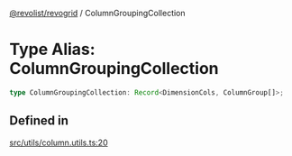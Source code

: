 [@revolist/revogrid](README.md) / ColumnGroupingCollection

# Type Alias: ColumnGroupingCollection

```ts
type ColumnGroupingCollection: Record<DimensionCols, ColumnGroup[]>;
```

## Defined in

[src/utils/column.utils.ts:20](https://github.com/revolist/revogrid/blob/5e3002471d0c6a5af7f60949f39b6639df457ad1/src/utils/column.utils.ts#L20)
